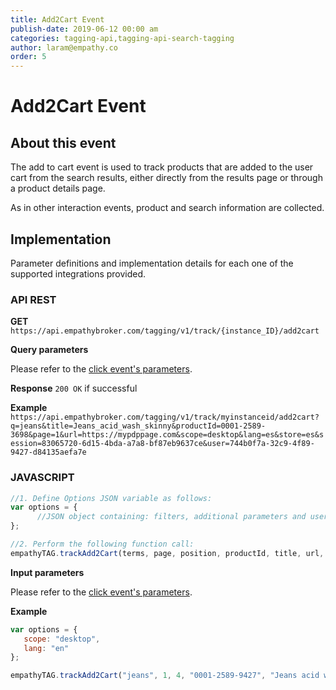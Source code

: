 ```yaml
---
title: Add2Cart Event
publish-date: 2019-06-12 00:00 am
categories: tagging-api,tagging-api-search-tagging
author: laram@empathy.co
order: 5
---
```


# Add2Cart Event

## About this event
The add to cart event is used to track products that are added to the user cart from the search results, either  directly from the results page or through a product details page.

As in other interaction events, product and search information are collected.

## Implementation
Parameter definitions and implementation details for each one of the supported integrations provided.

### API REST
**GET** `https://api.empathybroker.com/tagging/v1/track/{instance_ID}/add2cart`

**Query parameters**

Please refer to the [click event's parameters](/api-reference/tagging-api/tagging-api-search-tagging/tagging-api-search-tagging-click-event/).

**Response**
`200 OK` if successful

**Example**
`https://api.empathybroker.com/tagging/v1/track/myinstanceid/add2cart?q=jeans&title=Jeans_acid_wash_skinny&productId=0001-2589-3698&page=1&url=https://mypdppage.com&scope=desktop&lang=es&store=es&session=83065720-6d15-4bda-a7a8-bf87eb9637ce&user=744b0f7a-32c9-4f89-9427-d84135aefa7e`
### JAVASCRIPT
```javascript
//1. Define Options JSON variable as follows:
var options = {
      //JSON object containing: filters, additional parameters and user parameters.
};

//2. Perform the following function call:
empathyTAG.trackAdd2Cart(terms, page, position, productId, title, url, options, callback);
```

**Input parameters**

Please refer to the [click event's parameters](/api-reference/tagging-api/tagging-api-search-tagging/tagging-api-search-tagging-click-event/).

**Example**

```javascript
var options = {
   scope: "desktop",
   lang: "en"
};

empathyTAG.trackAdd2Cart("jeans", 1, 4, "0001-2589-9427", "Jeans acid wash skinny", "https://mypdppage.com", options, "");
```

